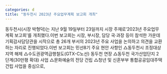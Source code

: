 ```yaml
---
categories: d
title: "동두천시 2023년 주요업무계획 보고회 개최"
---
```

동두천시(시장 박형덕)는 지난 9월 19일부터 23일까지 시장 주재로‘2023년 주요업무계획 보고회’를 개최했다.이번 보고회는 시장, 부시장, 담당 국·과장 등이 참석한 가운데 기획감사담당관을 시작으로 총 26개 부서의 2023년 주요 사업을 논의하고 의견을 교환하는 자리로 진행되었다.이번 보고회는 민선8기 주요 현안 사항인 △동두천시 조정대상지역 해제 △수도권광역급행철도(GTX-C노선) 동두천 연장 △동두천 국가산업단지 2단계(30만평 확대) 사업 △문화예술의 전당 건립 △청년 및 신혼부부 통합공공임대주택 건립 사업을 중심으로,